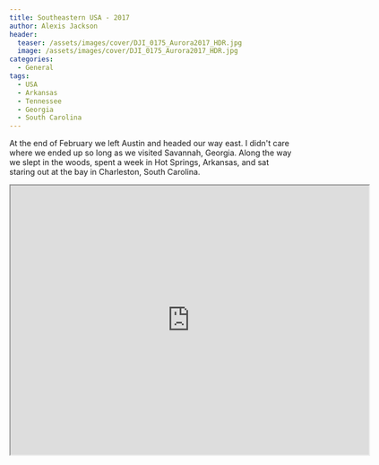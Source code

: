 ```yaml
---
title: Southeastern USA - 2017
author: Alexis Jackson
header:
  teaser: /assets/images/cover/DJI_0175_Aurora2017_HDR.jpg
  image: /assets/images/cover/DJI_0175_Aurora2017_HDR.jpg
categories:
  - General
tags:
  - USA
  - Arkansas
  - Tennessee
  - Georgia
  - South Carolina
---
```


At the end of February we left Austin and headed our way east. I didn't care where we ended up so long as we visited Savannah, Georgia. Along the way we slept in the woods, spent a week in Hot Springs, Arkansas, and sat staring out at the bay in Charleston, South Carolina.


<div style="display: block; margin: auto;">
  <iframe src="https://www.google.com/maps/d/u/0/embed?mid=1Pm5te3AVQ1qkql9sKh2pnKdXBEU" width="640" height="480"></iframe>
</div>
